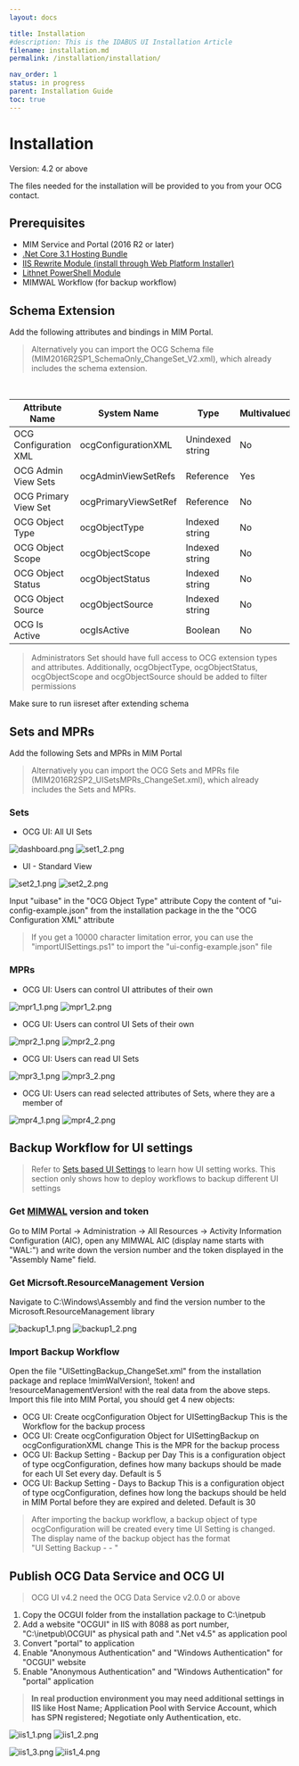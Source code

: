```yaml
---
layout: docs

title: Installation
#description: This is the IDABUS UI Installation Article
filename: installation.md
permalink: /installation/installation/

nav_order: 1
status: in progress
parent: Installation Guide
toc: true
---
```


# Installation
Version: 4.2 or above

The files needed for the installation will be provided to you from your OCG contact.

## Prerequisites
- MIM Service and Portal (2016 R2 or later)
- [.Net Core 3.1 Hosting Bundle](https://dotnet.microsoft.com/download/dotnet/3.1)
- [IIS Rewrite Module (install through Web Platform Installer)](https://www.iis.net/downloads?tabid=34&g=6&i=1691)
- [Lithnet PowerShell Module](https://github.com/lithnet/resourcemanagement-powershell/wiki/Installing-the-module)
- MIMWAL Workflow (for backup workflow)

## Schema Extension
Add the following attributes and bindings in MIM Portal.
<br>
>Alternatively you can import the OCG Schema file (MIM2016R2SP1_SchemaOnly_ChangeSet_V2.xml), which already includes the schema extension.

<br>

| Attribute Name | System Name | Type | Multivalued | Bind to |
|--|--|--|--|--|
| OCG Configuration XML | ocgConfigurationXML | Unindexed string | No | Person, Set |
| OCG Admin View Sets | ocgAdminViewSetRefs | Reference | Yes | Person |
| OCG Primary View Set  | ocgPrimaryViewSetRef | Reference | No | Person |
| OCG Object Type | ocgObjectType | Indexed string | No | Set |
| OCG Object Scope | ocgObjectScope | Indexed string | No | Set |
| OCG Object Status | ocgObjectStatus | Indexed string | No | Set |
| OCG Object Source | ocgObjectSource | Indexed string | No | Set |
| OCG Is Active  | ocgIsActive | Boolean | No | Set |

>Administrators Set should have full access to OCG extension types and attributes. Additionally, ocgObjectType, ocgObjectStatus, ocgObjectScope and ocgObjectSource should be added to filter permissions

Make sure to run iisreset after extending schema

## Sets and MPRs
Add the following Sets and MPRs in MIM Portal
<br>
>Alternatively you can import the OCG Sets and MPRs file (MIM2016R2SP2_UISetsMPRs_ChangeSet.xml), which already includes the Sets and MPRs.

### Sets
- OCG UI: All UI Sets

![dashboard.png](/img/set1_1-ce13d3a9-4e8c-46fa-b8b9-78648d7a5c44.png)
![set1_2.png](/img/set1_2-ed2975d7-1f18-4ece-aaed-485d39955a95.png)

- UI - Standard View

![set2_1.png](/img/set2_1-461f9eaa-e937-4f4d-8603-a761e9de4d0f.png)
![set2_2.png](/img/set2_2-b2ea6469-5736-429d-ad38-a89765fddd93.png)


Input "uibase" in the "OCG Object Type" attribute
Copy the content of "ui-config-example.json" from the installation package in the the "OCG Configuration XML" attribute
>If you get a 10000 character limitation error, you can use the "importUISettings.ps1" to import the "ui-config-example.json" file

### MPRs
- OCG UI: Users can control UI attributes of their own

![mpr1_1.png](/img/mpr1_1-46f6627a-f187-4535-b079-aee9841be685.png)
![mpr1_2.png](/img/mpr1_2-17d0823f-b01f-43b1-bf97-e76c870cb139.png)


- OCG UI: Users can control UI Sets of their own

![mpr2_1.png](/img/mpr2_1-e43805a4-63fd-4a7f-ba61-9d58ca12dcb5.png)
![mpr2_2.png](/img/mpr2_2-62ba0349-ff1f-48cc-bf99-756a3a4e1f43.png)

- OCG UI: Users can read UI Sets

![mpr3_1.png](/img/mpr3_1-bd8bd82d-4492-4f97-b8fb-5d215386b3af.png)
![mpr3_2.png](/img/mpr3_2-a0e760e7-c8c4-4264-b056-d7ce47f03c9b.png)

- OCG UI: Users can read selected attributes of Sets, where they are a member of

![mpr4_1.png](/img/mpr4_1-0304ac7a-fd30-4a01-9233-34e90706d48e.png)
![mpr4_2.png](/img/mpr4_2-a00acf35-691a-428a-a316-dfd8e9bae919.png)

## Backup Workflow for UI settings
>Refer to [Sets based UI Settings](/OCG-UI/Sets-based-UI-Settings) to learn how UI setting works. This section only shows how to deploy workflows to backup different UI settings

### Get [MIMWAL](https://github.com/microsoft/MIMWAL/wiki) version and token
Go to MIM Portal -> Administration -> All Resources -> Activity Information Configuration (AIC), open any MIMWAL AIC (display name starts with "WAL:") and write down the version number and the token displayed in the "Assembly Name" field.

### Get Micrsoft.ResourceManagement Version
Navigate to C:\Windows\Assembly and find the version number to the Microsoft.ResourceManagement library

![backup1_1.png](/img/backup1_1-1ca3373e-c135-41f4-ac9e-a3360c84fdb6.png)
![backup1_2.png](/img/backup1_2-399e1720-72db-45a7-8943-65831bf14292.png)

### Import Backup Workflow
Open the file "UISettingBackup_ChangeSet.xml" from the installation package and replace !mimWalVersion!, !token! and !resourceManagementVersion! with the real data from the above steps.
Import this file into MIM Portal, you should get 4 new objects:
- OCG UI: Create ocgConfiguration Object for UISettingBackup
This is the Workflow for the backup process
- OCG UI: Create ocgConfiguration Object for UISettingBackup on ocgConfigurationXML change
This is the MPR for the backup process
- OCG UI: Backup Setting - Backup per Day
This is a configuration object of type ocgConfiguration, defines how many backups should be made for each UI Set every day. Default is 5
- OCG UI: Backup Setting - Days to Backup
This is a configuration object of type ocgConfiguration, defines how long the backups should be held in MIM Portal before they are expired and deleted. Default is 30

>After importing the backup workflow, a backup object of type ocgConfiguration will be created every time UI Setting is changed. The display name of the backup object has the format<br/>"UI Setting Backup - <UI Set Name> - <Created Time>"

## Publish OCG Data Service and OCG UI
>OCG UI v4.2 need the OCG Data Service v2.0.0 or above
1. Copy the OCGUI folder from the installation package to C:\inetpub
2. Add a website "OCGUI" in IIS with 8088 as port number, "C:\inetpub\OCGUI" as physical path and ".Net v4.5" as application pool
3. Convert "portal" to application
4. Enable "Anonymous Authentication" and "Windows Authentication" for "OCGUI" website
5. Enable "Anonymous Authentication" and "Windows Authentication" for "portal" application
>**In real production environment you may need additional settings in IIS like Host Name; Application Pool with Service Account, which has SPN registered; Negotiate only Authentication, etc.**


![iis1_1.png](/img/iis1_1-b89c9e6f-3e03-4526-9166-9db6e12c35a6.png)
![iis1_2.png](/img/iis1_2-73d6118a-c561-4c2e-a619-77cb0bcd2b08.png)

![iis1_3.png](/img/iis1_3-e45e5ef9-db9d-44ff-8f76-b2c5a5968708.png)
![iis1_4.png](/img/iis1_4-98c5e49d-a8a7-4eee-a52d-a5a58a033991.png)
